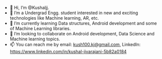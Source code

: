 - 👋 Hi, I’m @Kushaljj. 
- 👀 I’m a Undergrad Engg. student interested in new and exciting technologies like Machine learning, AR, etc.
- 🌱 I’m currently learning Data structures, Android development and some of Machine Learning libraries.
- 💞️ I’m looking to collaborate on Android development, Data Science and Machine learning topics.
- 📫 You can reach me by email: kush100.kj@gmail.com, LinkedIn: https://www.linkedin.com/in/kushal-jivarajani-5b82a0184

<!---
Kushaljj/Kushaljj is a ✨ special ✨ repository because its `README.md` (this file) appears on your GitHub profile.
You can click the Preview link to take a look at your changes.
--->
